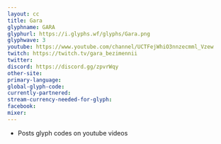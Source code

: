 ```yaml
---
layout: cc
title: Gara
glyphname: GARA
glyphurl: https://i.glyphs.wf/glyphs/Gara.png
glyphwave: 3
youtube: https://www.youtube.com/channel/UCTFejWhiO3nnzecmml_Vzew
twitch: https://twitch.tv/gara_bezimennii
twitter: 
discord: https://discord.gg/zpvrWqy
other-site: 
primary-language: 
global-glyph-code: 
currently-partnered: 
stream-currency-needed-for-glyph: 
facebook: 
mixer: 
---
```

* Posts glyph codes on youtube videos
